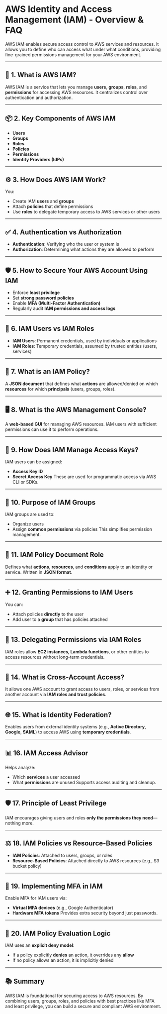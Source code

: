 # AWS Identity and Access Management (IAM) - Overview & FAQ

AWS IAM enables secure access control to AWS services and resources. It allows you to define who can access what under what conditions, providing fine-grained permissions management for your AWS environment.

---

## 🔐 1. What is AWS IAM?
AWS IAM is a service that lets you manage **users**, **groups**, **roles**, and **permissions** for accessing AWS resources. It centralizes control over authentication and authorization.

---

## 📦 2. Key Components of AWS IAM
- **Users**
- **Groups**
- **Roles**
- **Policies**
- **Permissions**
- **Identity Providers (IdPs)**

---

## ⚙️ 3. How Does AWS IAM Work?
You:
- Create IAM **users** and **groups**
- Attach **policies** that define permissions
- Use **roles** to delegate temporary access to AWS services or other users

---

## ✅ 4. Authentication vs Authorization
- **Authentication**: Verifying who the user or system is
- **Authorization**: Determining what actions they are allowed to perform

---

## 🛡️ 5. How to Secure Your AWS Account Using IAM
- Enforce **least privilege**
- Set **strong password policies**
- Enable **MFA (Multi-Factor Authentication)**
- Regularly audit **IAM permissions and access logs**

---

## 👤 6. IAM Users vs IAM Roles
- **IAM Users**: Permanent credentials, used by individuals or applications
- **IAM Roles**: Temporary credentials, assumed by trusted entities (users, services)

---

## 📄 7. What is an IAM Policy?
A **JSON document** that defines what **actions** are allowed/denied on which **resources** for which **principals** (users, groups, roles).

---

## 🖥️ 8. What is the AWS Management Console?
A **web-based GUI** for managing AWS resources. IAM users with sufficient permissions can use it to perform operations.

---

## 🔑 9. How Does IAM Manage Access Keys?
IAM users can be assigned:
- **Access Key ID**
- **Secret Access Key**
These are used for programmatic access via AWS CLI or SDKs.

---

## 👥 10. Purpose of IAM Groups
IAM groups are used to:
- Organize users
- Assign **common permissions** via policies
This simplifies permission management.

---

## 📜 11. IAM Policy Document Role
Defines what **actions**, **resources**, and **conditions** apply to an identity or service. Written in **JSON format**.

---

## ➕ 12. Granting Permissions to IAM Users
You can:
- Attach policies **directly** to the user
- Add user to a **group** that has policies attached

---

## 🔄 13. Delegating Permissions via IAM Roles
IAM roles allow **EC2 instances, Lambda functions**, or other entities to access resources without long-term credentials.

---

## 🔁 14. What is Cross-Account Access?
It allows one AWS account to grant access to users, roles, or services from another account via **IAM roles and trust policies**.

---

## 🌐 15. What is Identity Federation?
Enables users from external identity systems (e.g., **Active Directory**, **Google**, **SAML**) to access AWS using **temporary credentials**.

---

## 📊 16. IAM Access Advisor
Helps analyze:
- Which **services** a user accessed
- What **permissions** are unused
Supports access auditing and cleanup.

---

## 🛡️ 17. Principle of Least Privilege
IAM encourages giving users and roles **only the permissions they need**—nothing more.

---

## ⚖️ 18. IAM Policies vs Resource-Based Policies
- **IAM Policies**: Attached to users, groups, or roles
- **Resource-Based Policies**: Attached directly to AWS resources (e.g., S3 bucket policy)

---

## 🔐 19. Implementing MFA in IAM
Enable MFA for IAM users via:
- **Virtual MFA devices** (e.g., Google Authenticator)
- **Hardware MFA tokens**
Provides extra security beyond just passwords.

---

## 🧠 20. IAM Policy Evaluation Logic
IAM uses an **explicit deny model**:
- If a policy explicitly **denies** an action, it overrides any **allow**
- If no policy allows an action, it is implicitly denied

---

## 📚 Summary
AWS IAM is foundational for securing access to AWS resources. By combining users, groups, roles, and policies with best practices like MFA and least privilege, you can build a secure and compliant AWS environment.
